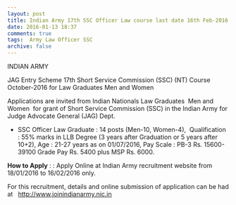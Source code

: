 ```yaml
---
layout: post
title: Indian Army 17th SSC Officer Law course last date 16th Feb-2016   
date: 2016-01-13 18:37
comments: true
tags:  Army Law Officer SSC 
archive: false
---
```

INDIAN ARMY
 

JAG Entry Scheme 17th Short Service Commission (SSC) (NT) Course October-2016 for Law Graduates Men and Women

Applications are invited from Indian Nationals Law Graduates  Men and Women  for grant of Short Service Commission (SSC) in the Indian Army for Judge Advocate General (JAG) Dept.

- SSC Officer Law Graduate : 14 posts (Men-10, Women-4),  Qualification : 55% marks in LLB Degree (3 years after Graduation or 5 years after 10+2), Age : 21-27 years as on 01/07/2016, Pay Scale : PB-3 Rs. 15600-39100 Grade Pay Rs. 5400 plus MSP Rs. 6000.

**How to Apply** : : Apply Online at Indian Army recruitment website from 18/01/2016 to 16/02/2016 only.  

For this recruitment, details and online submission of application can be had at   <http://www.joinindianarmy.nic.in>
 



